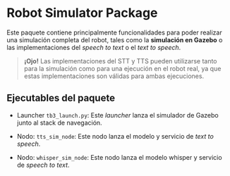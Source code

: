 # Robot Simulator Package

Este paquete contiene principalmente funcionalidades para poder realizar una simulación completa del robot, tales como la <b>simulación en Gazebo</b> o las implementaciones del *speech to text* o el *text to speech*.

> **¡Ojo!** Las implementaciones del STT y TTS pueden utilizarse tanto para la simulación como para una ejecución en el robot real, ya que estas implementaciones son válidas para ambas ejecuciones.

## Ejecutables del paquete

- Launcher `tb3_launch.py`: Este *launcher* lanza el simulador de Gazebo junto al stack de navegación.

- Nodo: `tts_sim_node`: Este nodo lanza el modelo y servicio de *text to speech*.

- Nodo: `whisper_sim_node`: Este nodo lanza el modelo whisper y servicio de *speech to text*.

